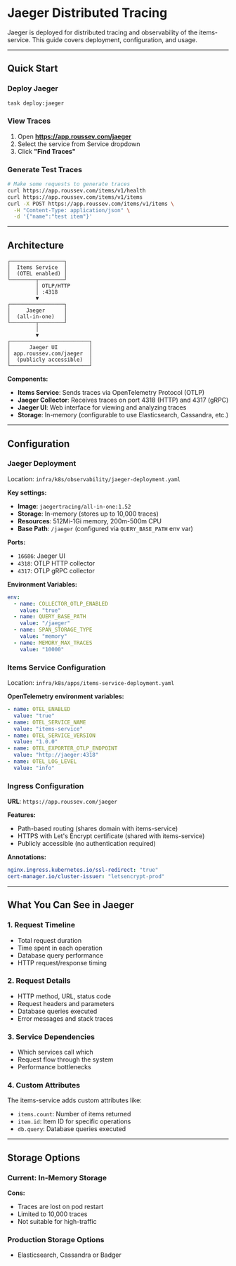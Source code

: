 # Jaeger Distributed Tracing

Jaeger is deployed for distributed tracing and observability of the items-service. This guide covers deployment, configuration, and usage.

---

## Quick Start

### Deploy Jaeger

```bash
task deploy:jaeger
```

### View Traces

1. Open **https://app.roussev.com/jaeger**
2. Select the service from Service dropdown
3. Click **"Find Traces"**

### Generate Test Traces

```bash
# Make some requests to generate traces
curl https://app.roussev.com/items/v1/health
curl https://app.roussev.com/items/v1/items
curl -X POST https://app.roussev.com/items/v1/items \
  -H "Content-Type: application/json" \
  -d '{"name":"test item"}'
```

---

## Architecture

```
┌─────────────────┐
│  Items Service  │
│  (OTEL enabled) │
└────────┬────────┘
         │ OTLP/HTTP
         │ :4318
         ▼
┌─────────────────┐
│     Jaeger      │
│  (all-in-one)   │
└────────┬────────┘
         │
         ▼
┌─────────────────────────┐
│      Jaeger UI          │
│ app.roussev.com/jaeger  │
│  (publicly accessible)  │
└─────────────────────────┘
```

**Components:**
- **Items Service**: Sends traces via OpenTelemetry Protocol (OTLP)
- **Jaeger Collector**: Receives traces on port 4318 (HTTP) and 4317 (gRPC)
- **Jaeger UI**: Web interface for viewing and analyzing traces
- **Storage**: In-memory (configurable to use Elasticsearch, Cassandra, etc.)

---

## Configuration

### Jaeger Deployment

Location: `infra/k8s/observability/jaeger-deployment.yaml`

**Key settings:**
- **Image**: `jaegertracing/all-in-one:1.52`
- **Storage**: In-memory (stores up to 10,000 traces)
- **Resources**: 512Mi-1Gi memory, 200m-500m CPU
- **Base Path**: `/jaeger` (configured via `QUERY_BASE_PATH` env var)

**Ports:**
- `16686`: Jaeger UI
- `4318`: OTLP HTTP collector
- `4317`: OTLP gRPC collector

**Environment Variables:**
```yaml
env:
  - name: COLLECTOR_OTLP_ENABLED
    value: "true"
  - name: QUERY_BASE_PATH
    value: "/jaeger"
  - name: SPAN_STORAGE_TYPE
    value: "memory"
  - name: MEMORY_MAX_TRACES
    value: "10000"
```

### Items Service Configuration

Location: `infra/k8s/apps/items-service-deployment.yaml`

**OpenTelemetry environment variables:**
```yaml
- name: OTEL_ENABLED
  value: "true"
- name: OTEL_SERVICE_NAME
  value: "items-service"
- name: OTEL_SERVICE_VERSION
  value: "1.0.0"
- name: OTEL_EXPORTER_OTLP_ENDPOINT
  value: "http://jaeger:4318"
- name: OTEL_LOG_LEVEL
  value: "info"
```

### Ingress Configuration

**URL**: `https://app.roussev.com/jaeger`

**Features:**
- Path-based routing (shares domain with items-service)
- HTTPS with Let's Encrypt certificate (shared with items-service)
- Publicly accessible (no authentication required)

**Annotations:**
```yaml
nginx.ingress.kubernetes.io/ssl-redirect: "true"
cert-manager.io/cluster-issuer: "letsencrypt-prod"
```

---

## What You Can See in Jaeger

### 1. Request Timeline
- Total request duration
- Time spent in each operation
- Database query performance
- HTTP request/response timing

### 2. Request Details
- HTTP method, URL, status code
- Request headers and parameters
- Database queries executed
- Error messages and stack traces

### 3. Service Dependencies
- Which services call which
- Request flow through the system
- Performance bottlenecks

### 4. Custom Attributes
The items-service adds custom attributes like:
- `items.count`: Number of items returned
- `item.id`: Item ID for specific operations
- `db.query`: Database queries executed

---

## Storage Options

### Current: In-Memory Storage

**Cons:**
- Traces are lost on pod restart
- Limited to 10,000 traces
- Not suitable for high-traffic

### Production Storage Options

- Elasticsearch, Cassandra or Badger